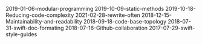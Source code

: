 2019-01-06-modular-programming
2019-10-09-static-methods
2019-10-18-Reducing-code-complexity
2021-02-28-rewrite-often
2018-12-15-Maintainability-and-readability
2018-09-18-code-base-topology
2018-07-31-swift-doc-formating
2018-07-16-Github-collaboration
2017-07-29-swift-style-guides
